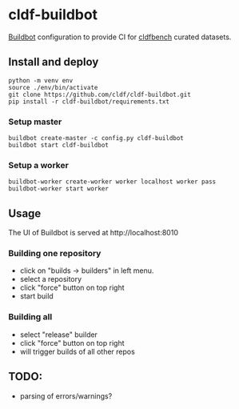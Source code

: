 # cldf-buildbot

[Buildbot](http://buildbot.net/) configuration to provide CI for 
[cldfbench](https://github.com/cldf/cldfbench) curated datasets.


## Install and deploy

```shell script
python -m venv env
source ./env/bin/activate
git clone https://github.com/cldf/cldf-buildbot.git
pip install -r cldf-buildbot/requirements.txt
```


### Setup master

```shell script
buildbot create-master -c config.py cldf-buildbot
buildbot start cldf-buildbot
````

### Setup a worker

```shell script
buildbot-worker create-worker worker localhost worker pass
buildbot-worker start worker
```


## Usage

The UI of Buildbot is served at http://localhost:8010

### Building one repository

* click on "builds -> builders" in left menu.
* select a repository
* click "force" button on top right
* start build

### Building all

* select "release" builder
* click "force" button on top right
* will trigger builds of all other repos


## TODO:

* parsing of errors/warnings?
